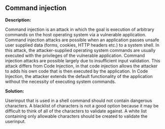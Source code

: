 
Command injection
-------

**Description:**

Command injection is an attack in which the goal is execution of arbitrary commands on the host operating system via a vulnerable application. Command injection attacks are possible when an application passes unsafe user supplied data (forms, cookies, HTTP headers etc.) to a system shell. In this attack, the attacker-supplied operating system commands are usually executed with the privileges of the vulnerable application. Command injection attacks are possible largely due to insufficient input validation. This attack differs from Code Injection, in that code injection allows the attacker to adds his own code that is then executed by the application. In Code Injection, the attacker extends the default functionality of the application without the necessity of executing system commands. 


**Solution:**

Userinput that is used in a shell command should not contain dangerous characters. A blacklist of characters is not a good option because it may be difficult to think of all of the characters to validate against. A white list containing only allowable characters should be created to validate the userinput.


	